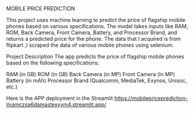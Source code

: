 MOBILE PRICE PREDICTION

This project uses machine learning to predict the price of flagship mobile phones based on various specifications.
The model takes inputs like RAM, ROM, Back Camera, Front Camera, Battery, and Processor Brand, and returns a predicted price for the phone.
The data that I acquired is from flipkart ,I scraped the data of various mobile phones using selenium.

Project Description
The app predicts the price of flagship mobile phones based on the following specifications:

RAM (in GB)
ROM (in GB)
Back Camera (in MP)
Front Camera (in MP)
Battery (in mAh)
Processor Brand (Qualcomm, MediaTek, Exynos, Unisoc, etc.)

Here is the APP deployment in the Streamlit
https://mobilepriceprediction-ilvamczsa6damastexyym4.streamlit.app/
